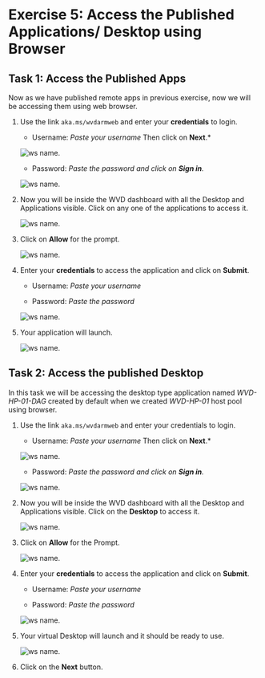 # **Exercise 5: Access the Published Applications/ Desktop using Browser**

## **Task 1: Access the Published Apps**

Now as we have published remote apps in previous exercise, now we will be accessing them using web browser.

1. Use the link ```aka.ms/wvdarmweb``` and enter your **credentials** to login. 

   - Username: *Paste your username* **<inject key="AzureAdUserEmail" />** Then click on **Next**.*
   
   ![ws name.](media/95.png)

   - Password: *Paste the password* **<inject key="AzureAdUserPassword" />** *and click on **Sign in**.*

   ![ws name.](media/96.png)
  

2. Now you will be inside the WVD dashboard with all the Desktop and Applications visible. Click on any one of the applications to access it. 

   ![ws name.](media/83.png)


3. Click on **Allow** for the prompt.

   ![ws name.](media/128.png)


4. Enter your **credentials** to access the application and click on **Submit**.

   - Username: *Paste your username* **<inject key="AzureAdUserEmail" />** 
  
   - Password: *Paste the password* **<inject key="AzureAdUserPassword" />**

   ![ws name.](media/89.png)
      
5. Your application will launch.

   ![ws name.](media/130.png)

## **Task 2: Access the published Desktop**

In this task we will be accessing the desktop type application named *WVD-HP-01-DAG* created by default when we created *WVD-HP-01* host pool using browser.

1. Use the link ```aka.ms/wvdarmweb``` and enter your credentials to login. 

   - Username: *Paste your username* **<inject key="AzureAdUserEmail" />** Then click on **Next**.*
   
   ![ws name.](media/95.png)

   - Password: *Paste the password* **<inject key="AzureAdUserPassword" />** *and click on **Sign in**.*

   ![ws name.](media/96.png)


2. Now you will be inside the WVD dashboard with all the Desktop and Applications visible. Click on the **Desktop** to access it. 

   ![ws name.](media/92.png)


3. Click on **Allow** for the Prompt.

   ![ws name.](media/93.png)


4. Enter your **credentials** to access the application and click on **Submit**.

   - Username: *Paste your username* **<inject key="AzureAdUserEmail" />** 
  
   - Password: *Paste the password* **<inject key="AzureAdUserPassword" />**

   ![ws name.](media/89.png)


5. Your virtual Desktop will launch and it should be ready to use. 

   ![ws name.](media/49.png)
   
6. Click on the **Next** button.
